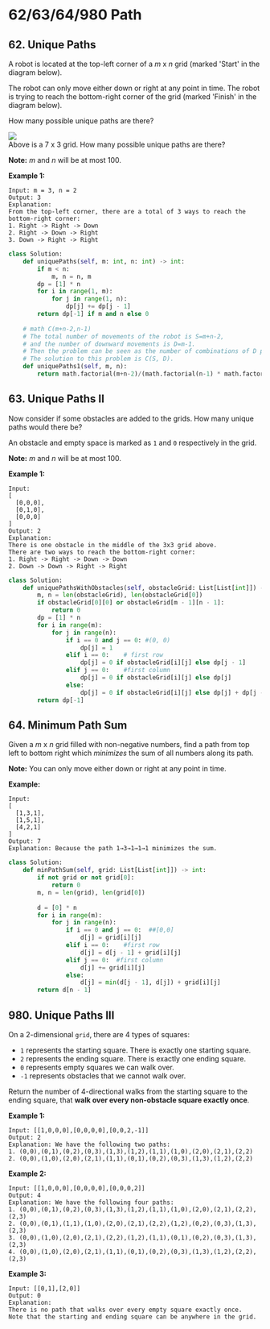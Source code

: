 # 62/63/64/980 Path

## 62. Unique Paths

A robot is located at the top-left corner of a _m_ x _n_ grid \(marked 'Start' in the diagram below\).

The robot can only move either down or right at any point in time. The robot is trying to reach the bottom-right corner of the grid \(marked 'Finish' in the diagram below\).

How many possible unique paths are there?

![](https://assets.leetcode.com/uploads/2018/10/22/robot_maze.png)  
Above is a 7 x 3 grid. How many possible unique paths are there?

**Note:** _m_ and _n_ will be at most 100.

**Example 1:**

```text
Input: m = 3, n = 2
Output: 3
Explanation:
From the top-left corner, there are a total of 3 ways to reach the bottom-right corner:
1. Right -> Right -> Down
2. Right -> Down -> Right
3. Down -> Right -> Right
```

```python
class Solution:
    def uniquePaths(self, m: int, n: int) -> int:
        if m < n:
            m, n = n, m
        dp = [1] * n
        for i in range(1, m):
            for j in range(1, n):
                dp[j] += dp[j - 1]
        return dp[-1] if m and n else 0    
    
    # math C(m+n-2,n-1)
    # The total number of movements of the robot is S=m+n-2, 
    # and the number of downward movements is D=m-1. 
    # Then the problem can be seen as the number of combinations of D positions taken from S. 
    # The solution to this problem is C(S, D).
    def uniquePaths1(self, m, n):
        return math.factorial(m+n-2)/(math.factorial(n-1) * math.factorial(m-1)) if m and n else 0  
```

## 63. Unique Paths II

Now consider if some obstacles are added to the grids. How many unique paths would there be?

An obstacle and empty space is marked as `1` and `0` respectively in the grid.

**Note:** _m_ and _n_ will be at most 100.

**Example 1:**

```text
Input:
[
  [0,0,0],
  [0,1,0],
  [0,0,0]
]
Output: 2
Explanation:
There is one obstacle in the middle of the 3x3 grid above.
There are two ways to reach the bottom-right corner:
1. Right -> Right -> Down -> Down
2. Down -> Down -> Right -> Right
```

```python
class Solution:
    def uniquePathsWithObstacles(self, obstacleGrid: List[List[int]]) -> int:
        m, n = len(obstacleGrid), len(obstacleGrid[0])
        if obstacleGrid[0][0] or obstacleGrid[m - 1][n - 1]:
            return 0
        dp = [1] * n
        for i in range(m):
            for j in range(n):
                if i == 0 and j == 0: #(0, 0)
                    dp[j] = 1
                elif i == 0:    # first row
                    dp[j] = 0 if obstacleGrid[i][j] else dp[j - 1]
                elif j == 0:    #first column
                    dp[j] = 0 if obstacleGrid[i][j] else dp[j]
                else:
                    dp[j] = 0 if obstacleGrid[i][j] else dp[j] + dp[j - 1]
        return dp[-1]   
```

## 64. Minimum Path Sum

Given a _m_ x _n_ grid filled with non-negative numbers, find a path from top left to bottom right which _minimizes_ the sum of all numbers along its path.

**Note:** You can only move either down or right at any point in time.

**Example:**

```text
Input:
[
  [1,3,1],
  [1,5,1],
  [4,2,1]
]
Output: 7
Explanation: Because the path 1→3→1→1→1 minimizes the sum.
```

```python
class Solution:
    def minPathSum(self, grid: List[List[int]]) -> int:
        if not grid or not grid[0]:
            return 0
        m, n = len(grid), len(grid[0])
        
        d = [0] * n
        for i in range(m):
            for j in range(n):
                if i == 0 and j == 0:  ##[0,0]
                    d[j] = grid[i][j]
                elif i == 0:    #first row
                    d[j] = d[j - 1] + grid[i][j]
                elif j == 0:  #first column
                    d[j] += grid[i][j]
                else:
                    d[j] = min(d[j - 1], d[j]) + grid[i][j]            
        return d[n - 1]
```



## 980. Unique Paths III

On a 2-dimensional `grid`, there are 4 types of squares:

* `1` represents the starting square.  There is exactly one starting square.
* `2` represents the ending square.  There is exactly one ending square.
* `0` represents empty squares we can walk over.
* `-1` represents obstacles that we cannot walk over.

Return the number of 4-directional walks from the starting square to the ending square, that **walk over every non-obstacle square exactly once**.

**Example 1:**

```text
Input: [[1,0,0,0],[0,0,0,0],[0,0,2,-1]]
Output: 2
Explanation: We have the following two paths: 
1. (0,0),(0,1),(0,2),(0,3),(1,3),(1,2),(1,1),(1,0),(2,0),(2,1),(2,2)
2. (0,0),(1,0),(2,0),(2,1),(1,1),(0,1),(0,2),(0,3),(1,3),(1,2),(2,2)
```

**Example 2:**

```text
Input: [[1,0,0,0],[0,0,0,0],[0,0,0,2]]
Output: 4
Explanation: We have the following four paths: 
1. (0,0),(0,1),(0,2),(0,3),(1,3),(1,2),(1,1),(1,0),(2,0),(2,1),(2,2),(2,3)
2. (0,0),(0,1),(1,1),(1,0),(2,0),(2,1),(2,2),(1,2),(0,2),(0,3),(1,3),(2,3)
3. (0,0),(1,0),(2,0),(2,1),(2,2),(1,2),(1,1),(0,1),(0,2),(0,3),(1,3),(2,3)
4. (0,0),(1,0),(2,0),(2,1),(1,1),(0,1),(0,2),(0,3),(1,3),(1,2),(2,2),(2,3)
```

**Example 3:**

```text
Input: [[0,1],[2,0]]
Output: 0
Explanation: 
There is no path that walks over every empty square exactly once.
Note that the starting and ending square can be anywhere in the grid.
```



